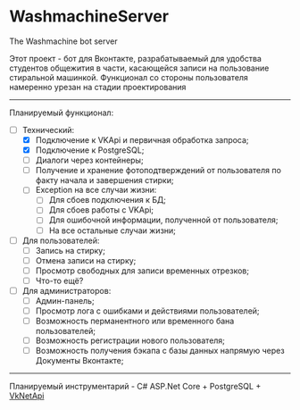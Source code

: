 # WashmachineServer
The Washmachine bot server

Этот проект - бот для Вконтакте, разрабатываемый для удобства студентов общежития в части, касающейся записи на пользование стиральной машинкой.
Функционал со стороны пользователя намеренно урезан на стадии проектирования
___________
Планируемый функционал:
- [ ] Технический:
    - [X] Подключение к VKApi и первичная обработка запроса;
    - [X] Подключение к PostgreSQL;
    - [ ] Диалоги через контейнеры;
    - [ ] Получение и хранение фотоподтверждений от пользователя по факту начала и завершения стирки;
    - [ ] Exception на все случаи жизни:
        - [ ] Для сбоев подключения к БД;
        - [ ] Для сбоев работы с VKApi;
        - [ ] Для ошибочной информации, полученной от пользователя;
        - [ ] На все остальные случаи жизни;
- [ ] Для пользователей:
    - [ ] Запись на стирку;
    - [ ] Отмена записи на стирку;
    - [ ] Просмотр свободных для записи временных отрезков;
    - [ ] Что-то ещё?
- [ ] Для администраторов:
    - [ ] Админ-панель;
    - [ ] Просмотр лога с ошибками и действиями пользователей;
    - [ ] Возможность перманентного или временного бана пользователей;
    - [ ] Возможность регистрации нового пользователя;
    - [ ] Возможность получения бэкапа с базы данных напрямую через Документы Вконтакте;
___________
Планируемый инструментарий - C# ASP.Net Core  + PostgreSQL + [VkNetApi](https://github.com/vknet)
